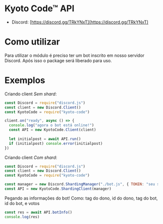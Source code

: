 # Kyoto Code™ API
* Discord: [https://discord.gg/TRkYNxT](https://discord.gg/TRkYNxT)
# Como utilizar
Para utilizar o módulo é preciso ter um bot inscrito em nosso servidor Discord. Após isso o package será liberado para uso.
# Exemplos
Criando client *Sem shard*: 
```js
const Discord = require("discord.js")
const client = new Discord.Client()
const KyotoCode = require("kyoto-code")

client.on("ready", async () => {
  console.log("agora o bot está online!")
  const API = new KyotoCode.Client(client)
  
  let initialpost = await API.run()
  if (initialpost) console.error(initialpost)
})
```
Criando client *Com shard*:
```js
const Discord = require("discord.js")
const client = new Discord.Client()
const KyotoCode = require("kyoto-code")

const manager = new Discord.ShardingManager("./bot.js", { TOKEN: "seu super secreto token" })
const API = new KyotoCode.ShardingClient(manager)
```
Pegando as informações do bot!
Como: tag do dono, id do dono, tag do bot, id do bot, e votos
```js
const res = await API.botInfo()
console.log(res)
```
